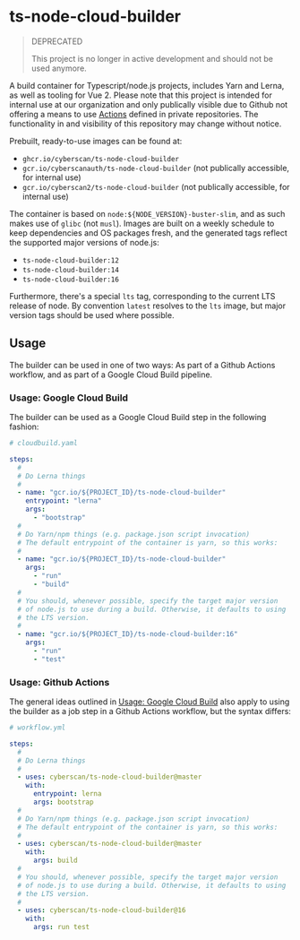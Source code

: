 # ts-node-cloud-builder
> DEPRECATED
>
> This project is no longer in active development and should not be used anymore.

A build container for Typescript/node.js projects, includes Yarn and Lerna, as well as tooling for Vue 2. Please note that this project is intended for internal use at our organization and only publically visible due to Github not offering a means to use [Actions](https://docs.github.com/en/actions) defined in private repositories. The functionality in and visibility of this repository may change without notice.

Prebuilt, ready-to-use images can be found at:

- `ghcr.io/cyberscan/ts-node-cloud-builder`
- `gcr.io/cyberscanauth/ts-node-cloud-builder` (not publically accessible, for internal use)
- `gcr.io/cyberscan2/ts-node-cloud-builder` (not publically accessible, for internal use)

The container is based on `node:${NODE_VERSION}-buster-slim`, and as such makes use of `glibc` (not `musl`). Images are built on a weekly schedule to keep dependencies and OS packages fresh, and the generated tags reflect the supported major versions of node.js:

- `ts-node-cloud-builder:12`
- `ts-node-cloud-builder:14`
- `ts-node-cloud-builder:16`

Furthermore, there's a special `lts` tag, corresponding to the current LTS release of node. By convention `latest` resolves to the `lts` image, but major version tags should be used where possible.

## Usage

The builder can be used in one of two ways: As part of a Github Actions workflow, and as part of a Google Cloud Build pipeline.

### Usage: Google Cloud Build

The builder can be used as a Google Cloud Build step in the following fashion:

```yaml
# cloudbuild.yaml

steps:
  #
  # Do Lerna things
  #
  - name: "gcr.io/${PROJECT_ID}/ts-node-cloud-builder"
    entrypoint: "lerna"
    args:
      - "bootstrap"
  #
  # Do Yarn/npm things (e.g. package.json script invocation)
  # The default entrypoint of the container is yarn, so this works:
  #
  - name: "gcr.io/${PROJECT_ID}/ts-node-cloud-builder"
    args:
      - "run"
      - "build"
  #
  # You should, whenever possible, specify the target major version
  # of node.js to use during a build. Otherwise, it defaults to using
  # the LTS version.
  #
  - name: "gcr.io/${PROJECT_ID}/ts-node-cloud-builder:16"
    args:
      - "run"
      - "test"
```

### Usage: Github Actions

The general ideas outlined in [Usage: Google Cloud Build](#usage) also apply to using the builder as a job step in a Github Actions workflow, but the syntax differs:

```yaml
# workflow.yml

steps:
  #
  # Do Lerna things
  #
  - uses: cyberscan/ts-node-cloud-builder@master
    with:
      entrypoint: lerna
      args: bootstrap
  #
  # Do Yarn/npm things (e.g. package.json script invocation)
  # The default entrypoint of the container is yarn, so this works:
  #
  - uses: cyberscan/ts-node-cloud-builder@master
    with:
      args: build
  #
  # You should, whenever possible, specify the target major version
  # of node.js to use during a build. Otherwise, it defaults to using
  # the LTS version.
  #
  - uses: cyberscan/ts-node-cloud-builder@16
    with:
      args: run test
```
